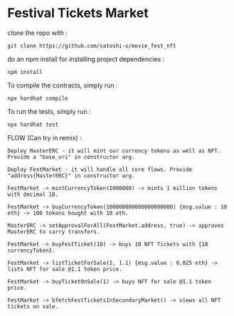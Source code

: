 # Festival Tickets Market

clone the repo with :
```shell
git clone https://github.com/satoshi-u/movie_fest_nft
```

do an npm install for installing project dependencies : 
```shell
npm install
```

To compile the contracts, simply run :
```shell
npx hardhat compile
```

To run the tests, simply run :
```shell
npx hardhat test
```

FLOW (Can try in remix) :
```shell
Deploy MasterERC - it will mint our currency tokens as well as NFT. Provide a "base_uri" in constructor arg.

Deploy FestMarket - it will handle all core flows. Provide  "address{MasterERC}" in constructor arg.

FestMarket -> mintCurrencyToken(1000000) -> mints 1 million tokens with decimal 18.

FestMarket -> buyCurrencyToken(100000000000000000000) {msg.value : 10 eth} -> 100 tokens bought with 10 eth.

MasterERC -> setApprovalForAll(FestMarket.address, true) -> approves MasterERC to carry transfers.

FestMarket -> buyFestTicket(10) -> buys 10 NFT Tickets with {10 currencyToken}.

FestMarket -> listTicketForSale(2, 1.1) {msg.value : 0.025 eth} -> lists NFT for sale @1.1 token price.

FestMarket -> buyTicketOnSale(1) -> buys NFT for sale @1.1 token price.

FestMarket -> bfetchFestTicketsInSecondaryMarket() -> views all NFT tickets on sale.

```
